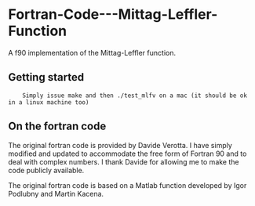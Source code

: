 # Fortran-Code---Mittag-Leffler-Function

A f90 implementation of the Mittag-Leffler function. 

## Getting started 

        Simply issue make and then ./test_mlfv on a mac (it should be ok in a linux machine too)

## On the fortran code

The original fortran code is provided by Davide Verotta.  I have simply modified and updated to accommodate the free form of Fortran 90 and  to deal with complex numbers.   I thank Davide for allowing me to make the code publicly available.

The original fortran code is based on a Matlab function developed by Igor Podlubny and Martin Kacena.

